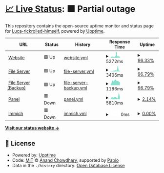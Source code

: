 # [📈 Live Status](https://status.lucariki.top): <!--live status--> **🟧 Partial outage**

This repository contains the open-source uptime monitor and status page for [Luca-rickrolled-himself](https://lucariki.top/), powered by [Upptime](https://github.com/upptime/upptime).

<!--start: status pages-->
<!-- This summary is generated by Upptime (https://github.com/upptime/upptime) -->
<!-- Do not edit this manually, your changes will be overwritten -->
<!-- prettier-ignore -->
| URL | Status | History | Response Time | Uptime |
| --- | ------ | ------- | ------------- | ------ |
| <img alt="" src="https://icons.duckduckgo.com/ip3/lucariki.top.ico" height="13"> [Website](https://lucariki.top) | 🟩 Up | [website.yml](https://github.com/LucaBarbaLata/uptime/commits/HEAD/history/website.yml) | <details><summary><img alt="Response time graph" src="./graphs/website/response-time-week.png" height="20"> 5272ms</summary><br><a href="https://status.lucariki.top/history/website"><img alt="Response time 7215" src="https://img.shields.io/endpoint?url=https%3A%2F%2Fraw.githubusercontent.com%2FLucaBarbaLata%2Fuptime%2FHEAD%2Fapi%2Fwebsite%2Fresponse-time.json"></a><br><a href="https://status.lucariki.top/history/website"><img alt="24-hour response time 3916" src="https://img.shields.io/endpoint?url=https%3A%2F%2Fraw.githubusercontent.com%2FLucaBarbaLata%2Fuptime%2FHEAD%2Fapi%2Fwebsite%2Fresponse-time-day.json"></a><br><a href="https://status.lucariki.top/history/website"><img alt="7-day response time 5272" src="https://img.shields.io/endpoint?url=https%3A%2F%2Fraw.githubusercontent.com%2FLucaBarbaLata%2Fuptime%2FHEAD%2Fapi%2Fwebsite%2Fresponse-time-week.json"></a><br><a href="https://status.lucariki.top/history/website"><img alt="30-day response time 7215" src="https://img.shields.io/endpoint?url=https%3A%2F%2Fraw.githubusercontent.com%2FLucaBarbaLata%2Fuptime%2FHEAD%2Fapi%2Fwebsite%2Fresponse-time-month.json"></a><br><a href="https://status.lucariki.top/history/website"><img alt="1-year response time 7215" src="https://img.shields.io/endpoint?url=https%3A%2F%2Fraw.githubusercontent.com%2FLucaBarbaLata%2Fuptime%2FHEAD%2Fapi%2Fwebsite%2Fresponse-time-year.json"></a></details> | <details><summary><a href="https://status.lucariki.top/history/website">96.33%</a></summary><a href="https://status.lucariki.top/history/website"><img alt="All-time uptime 72.79%" src="https://img.shields.io/endpoint?url=https%3A%2F%2Fraw.githubusercontent.com%2FLucaBarbaLata%2Fuptime%2FHEAD%2Fapi%2Fwebsite%2Fuptime.json"></a><br><a href="https://status.lucariki.top/history/website"><img alt="24-hour uptime 100.00%" src="https://img.shields.io/endpoint?url=https%3A%2F%2Fraw.githubusercontent.com%2FLucaBarbaLata%2Fuptime%2FHEAD%2Fapi%2Fwebsite%2Fuptime-day.json"></a><br><a href="https://status.lucariki.top/history/website"><img alt="7-day uptime 96.33%" src="https://img.shields.io/endpoint?url=https%3A%2F%2Fraw.githubusercontent.com%2FLucaBarbaLata%2Fuptime%2FHEAD%2Fapi%2Fwebsite%2Fuptime-week.json"></a><br><a href="https://status.lucariki.top/history/website"><img alt="30-day uptime 72.79%" src="https://img.shields.io/endpoint?url=https%3A%2F%2Fraw.githubusercontent.com%2FLucaBarbaLata%2Fuptime%2FHEAD%2Fapi%2Fwebsite%2Fuptime-month.json"></a><br><a href="https://status.lucariki.top/history/website"><img alt="1-year uptime 72.79%" src="https://img.shields.io/endpoint?url=https%3A%2F%2Fraw.githubusercontent.com%2FLucaBarbaLata%2Fuptime%2FHEAD%2Fapi%2Fwebsite%2Fuptime-year.json"></a></details>
| <img alt="" src="https://icons.duckduckgo.com/ip3/files.lucariki.top.ico" height="13"> [File Server](https://files.lucariki.top) | 🟩 Up | [file-server.yml](https://github.com/LucaBarbaLata/uptime/commits/HEAD/history/file-server.yml) | <details><summary><img alt="Response time graph" src="./graphs/file-server/response-time-week.png" height="20"> 3406ms</summary><br><a href="https://status.lucariki.top/history/file-server"><img alt="Response time 2596" src="https://img.shields.io/endpoint?url=https%3A%2F%2Fraw.githubusercontent.com%2FLucaBarbaLata%2Fuptime%2FHEAD%2Fapi%2Ffile-server%2Fresponse-time.json"></a><br><a href="https://status.lucariki.top/history/file-server"><img alt="24-hour response time 2372" src="https://img.shields.io/endpoint?url=https%3A%2F%2Fraw.githubusercontent.com%2FLucaBarbaLata%2Fuptime%2FHEAD%2Fapi%2Ffile-server%2Fresponse-time-day.json"></a><br><a href="https://status.lucariki.top/history/file-server"><img alt="7-day response time 3406" src="https://img.shields.io/endpoint?url=https%3A%2F%2Fraw.githubusercontent.com%2FLucaBarbaLata%2Fuptime%2FHEAD%2Fapi%2Ffile-server%2Fresponse-time-week.json"></a><br><a href="https://status.lucariki.top/history/file-server"><img alt="30-day response time 2596" src="https://img.shields.io/endpoint?url=https%3A%2F%2Fraw.githubusercontent.com%2FLucaBarbaLata%2Fuptime%2FHEAD%2Fapi%2Ffile-server%2Fresponse-time-month.json"></a><br><a href="https://status.lucariki.top/history/file-server"><img alt="1-year response time 2596" src="https://img.shields.io/endpoint?url=https%3A%2F%2Fraw.githubusercontent.com%2FLucaBarbaLata%2Fuptime%2FHEAD%2Fapi%2Ffile-server%2Fresponse-time-year.json"></a></details> | <details><summary><a href="https://status.lucariki.top/history/file-server">96.79%</a></summary><a href="https://status.lucariki.top/history/file-server"><img alt="All-time uptime 73.36%" src="https://img.shields.io/endpoint?url=https%3A%2F%2Fraw.githubusercontent.com%2FLucaBarbaLata%2Fuptime%2FHEAD%2Fapi%2Ffile-server%2Fuptime.json"></a><br><a href="https://status.lucariki.top/history/file-server"><img alt="24-hour uptime 100.00%" src="https://img.shields.io/endpoint?url=https%3A%2F%2Fraw.githubusercontent.com%2FLucaBarbaLata%2Fuptime%2FHEAD%2Fapi%2Ffile-server%2Fuptime-day.json"></a><br><a href="https://status.lucariki.top/history/file-server"><img alt="7-day uptime 96.79%" src="https://img.shields.io/endpoint?url=https%3A%2F%2Fraw.githubusercontent.com%2FLucaBarbaLata%2Fuptime%2FHEAD%2Fapi%2Ffile-server%2Fuptime-week.json"></a><br><a href="https://status.lucariki.top/history/file-server"><img alt="30-day uptime 73.36%" src="https://img.shields.io/endpoint?url=https%3A%2F%2Fraw.githubusercontent.com%2FLucaBarbaLata%2Fuptime%2FHEAD%2Fapi%2Ffile-server%2Fuptime-month.json"></a><br><a href="https://status.lucariki.top/history/file-server"><img alt="1-year uptime 73.36%" src="https://img.shields.io/endpoint?url=https%3A%2F%2Fraw.githubusercontent.com%2FLucaBarbaLata%2Fuptime%2FHEAD%2Fapi%2Ffile-server%2Fuptime-year.json"></a></details>
| <img alt="" src="https://icons.duckduckgo.com/ip3/lucariki.go.ro.ico" height="13"> [File Server (Backup)](https://lucariki.go.ro) | 🟩 Up | [file-server-backup.yml](https://github.com/LucaBarbaLata/uptime/commits/HEAD/history/file-server-backup.yml) | <details><summary><img alt="Response time graph" src="./graphs/file-server-backup/response-time-week.png" height="20"> 1186ms</summary><br><a href="https://status.lucariki.top/history/file-server-backup"><img alt="Response time 1129" src="https://img.shields.io/endpoint?url=https%3A%2F%2Fraw.githubusercontent.com%2FLucaBarbaLata%2Fuptime%2FHEAD%2Fapi%2Ffile-server-backup%2Fresponse-time.json"></a><br><a href="https://status.lucariki.top/history/file-server-backup"><img alt="24-hour response time 878" src="https://img.shields.io/endpoint?url=https%3A%2F%2Fraw.githubusercontent.com%2FLucaBarbaLata%2Fuptime%2FHEAD%2Fapi%2Ffile-server-backup%2Fresponse-time-day.json"></a><br><a href="https://status.lucariki.top/history/file-server-backup"><img alt="7-day response time 1186" src="https://img.shields.io/endpoint?url=https%3A%2F%2Fraw.githubusercontent.com%2FLucaBarbaLata%2Fuptime%2FHEAD%2Fapi%2Ffile-server-backup%2Fresponse-time-week.json"></a><br><a href="https://status.lucariki.top/history/file-server-backup"><img alt="30-day response time 1129" src="https://img.shields.io/endpoint?url=https%3A%2F%2Fraw.githubusercontent.com%2FLucaBarbaLata%2Fuptime%2FHEAD%2Fapi%2Ffile-server-backup%2Fresponse-time-month.json"></a><br><a href="https://status.lucariki.top/history/file-server-backup"><img alt="1-year response time 1129" src="https://img.shields.io/endpoint?url=https%3A%2F%2Fraw.githubusercontent.com%2FLucaBarbaLata%2Fuptime%2FHEAD%2Fapi%2Ffile-server-backup%2Fresponse-time-year.json"></a></details> | <details><summary><a href="https://status.lucariki.top/history/file-server-backup">96.79%</a></summary><a href="https://status.lucariki.top/history/file-server-backup"><img alt="All-time uptime 73.36%" src="https://img.shields.io/endpoint?url=https%3A%2F%2Fraw.githubusercontent.com%2FLucaBarbaLata%2Fuptime%2FHEAD%2Fapi%2Ffile-server-backup%2Fuptime.json"></a><br><a href="https://status.lucariki.top/history/file-server-backup"><img alt="24-hour uptime 100.00%" src="https://img.shields.io/endpoint?url=https%3A%2F%2Fraw.githubusercontent.com%2FLucaBarbaLata%2Fuptime%2FHEAD%2Fapi%2Ffile-server-backup%2Fuptime-day.json"></a><br><a href="https://status.lucariki.top/history/file-server-backup"><img alt="7-day uptime 96.79%" src="https://img.shields.io/endpoint?url=https%3A%2F%2Fraw.githubusercontent.com%2FLucaBarbaLata%2Fuptime%2FHEAD%2Fapi%2Ffile-server-backup%2Fuptime-week.json"></a><br><a href="https://status.lucariki.top/history/file-server-backup"><img alt="30-day uptime 73.36%" src="https://img.shields.io/endpoint?url=https%3A%2F%2Fraw.githubusercontent.com%2FLucaBarbaLata%2Fuptime%2FHEAD%2Fapi%2Ffile-server-backup%2Fuptime-month.json"></a><br><a href="https://status.lucariki.top/history/file-server-backup"><img alt="1-year uptime 73.36%" src="https://img.shields.io/endpoint?url=https%3A%2F%2Fraw.githubusercontent.com%2FLucaBarbaLata%2Fuptime%2FHEAD%2Fapi%2Ffile-server-backup%2Fuptime-year.json"></a></details>
| <img alt="" src="https://icons.duckduckgo.com/ip3/panel.lucariki.top.ico" height="13"> [Panel](https://panel.lucariki.top) | 🟥 Down | [panel.yml](https://github.com/LucaBarbaLata/uptime/commits/HEAD/history/panel.yml) | <details><summary><img alt="Response time graph" src="./graphs/panel/response-time-week.png" height="20"> 5810ms</summary><br><a href="https://status.lucariki.top/history/panel"><img alt="Response time 5354" src="https://img.shields.io/endpoint?url=https%3A%2F%2Fraw.githubusercontent.com%2FLucaBarbaLata%2Fuptime%2FHEAD%2Fapi%2Fpanel%2Fresponse-time.json"></a><br><a href="https://status.lucariki.top/history/panel"><img alt="24-hour response time 8017" src="https://img.shields.io/endpoint?url=https%3A%2F%2Fraw.githubusercontent.com%2FLucaBarbaLata%2Fuptime%2FHEAD%2Fapi%2Fpanel%2Fresponse-time-day.json"></a><br><a href="https://status.lucariki.top/history/panel"><img alt="7-day response time 5810" src="https://img.shields.io/endpoint?url=https%3A%2F%2Fraw.githubusercontent.com%2FLucaBarbaLata%2Fuptime%2FHEAD%2Fapi%2Fpanel%2Fresponse-time-week.json"></a><br><a href="https://status.lucariki.top/history/panel"><img alt="30-day response time 5354" src="https://img.shields.io/endpoint?url=https%3A%2F%2Fraw.githubusercontent.com%2FLucaBarbaLata%2Fuptime%2FHEAD%2Fapi%2Fpanel%2Fresponse-time-month.json"></a><br><a href="https://status.lucariki.top/history/panel"><img alt="1-year response time 5354" src="https://img.shields.io/endpoint?url=https%3A%2F%2Fraw.githubusercontent.com%2FLucaBarbaLata%2Fuptime%2FHEAD%2Fapi%2Fpanel%2Fresponse-time-year.json"></a></details> | <details><summary><a href="https://status.lucariki.top/history/panel">2.14%</a></summary><a href="https://status.lucariki.top/history/panel"><img alt="All-time uptime 0.72%" src="https://img.shields.io/endpoint?url=https%3A%2F%2Fraw.githubusercontent.com%2FLucaBarbaLata%2Fuptime%2FHEAD%2Fapi%2Fpanel%2Fuptime.json"></a><br><a href="https://status.lucariki.top/history/panel"><img alt="24-hour uptime 12.30%" src="https://img.shields.io/endpoint?url=https%3A%2F%2Fraw.githubusercontent.com%2FLucaBarbaLata%2Fuptime%2FHEAD%2Fapi%2Fpanel%2Fuptime-day.json"></a><br><a href="https://status.lucariki.top/history/panel"><img alt="7-day uptime 2.14%" src="https://img.shields.io/endpoint?url=https%3A%2F%2Fraw.githubusercontent.com%2FLucaBarbaLata%2Fuptime%2FHEAD%2Fapi%2Fpanel%2Fuptime-week.json"></a><br><a href="https://status.lucariki.top/history/panel"><img alt="30-day uptime 0.72%" src="https://img.shields.io/endpoint?url=https%3A%2F%2Fraw.githubusercontent.com%2FLucaBarbaLata%2Fuptime%2FHEAD%2Fapi%2Fpanel%2Fuptime-month.json"></a><br><a href="https://status.lucariki.top/history/panel"><img alt="1-year uptime 0.72%" src="https://img.shields.io/endpoint?url=https%3A%2F%2Fraw.githubusercontent.com%2FLucaBarbaLata%2Fuptime%2FHEAD%2Fapi%2Fpanel%2Fuptime-year.json"></a></details>
| <img alt="" src="https://icons.duckduckgo.com/ip3/immich.lucariki.top.ico" height="13"> [Immich](https://immich.lucariki.top) | 🟥 Down | [immich.yml](https://github.com/LucaBarbaLata/uptime/commits/HEAD/history/immich.yml) | <details><summary><img alt="Response time graph" src="./graphs/immich/response-time-week.png" height="20"> 0ms</summary><br><a href="https://status.lucariki.top/history/immich"><img alt="Response time 1592" src="https://img.shields.io/endpoint?url=https%3A%2F%2Fraw.githubusercontent.com%2FLucaBarbaLata%2Fuptime%2FHEAD%2Fapi%2Fimmich%2Fresponse-time.json"></a><br><a href="https://status.lucariki.top/history/immich"><img alt="24-hour response time 0" src="https://img.shields.io/endpoint?url=https%3A%2F%2Fraw.githubusercontent.com%2FLucaBarbaLata%2Fuptime%2FHEAD%2Fapi%2Fimmich%2Fresponse-time-day.json"></a><br><a href="https://status.lucariki.top/history/immich"><img alt="7-day response time 0" src="https://img.shields.io/endpoint?url=https%3A%2F%2Fraw.githubusercontent.com%2FLucaBarbaLata%2Fuptime%2FHEAD%2Fapi%2Fimmich%2Fresponse-time-week.json"></a><br><a href="https://status.lucariki.top/history/immich"><img alt="30-day response time 1592" src="https://img.shields.io/endpoint?url=https%3A%2F%2Fraw.githubusercontent.com%2FLucaBarbaLata%2Fuptime%2FHEAD%2Fapi%2Fimmich%2Fresponse-time-month.json"></a><br><a href="https://status.lucariki.top/history/immich"><img alt="1-year response time 1592" src="https://img.shields.io/endpoint?url=https%3A%2F%2Fraw.githubusercontent.com%2FLucaBarbaLata%2Fuptime%2FHEAD%2Fapi%2Fimmich%2Fresponse-time-year.json"></a></details> | <details><summary><a href="https://status.lucariki.top/history/immich">0.00%</a></summary><a href="https://status.lucariki.top/history/immich"><img alt="All-time uptime 0.47%" src="https://img.shields.io/endpoint?url=https%3A%2F%2Fraw.githubusercontent.com%2FLucaBarbaLata%2Fuptime%2FHEAD%2Fapi%2Fimmich%2Fuptime.json"></a><br><a href="https://status.lucariki.top/history/immich"><img alt="24-hour uptime 0.00%" src="https://img.shields.io/endpoint?url=https%3A%2F%2Fraw.githubusercontent.com%2FLucaBarbaLata%2Fuptime%2FHEAD%2Fapi%2Fimmich%2Fuptime-day.json"></a><br><a href="https://status.lucariki.top/history/immich"><img alt="7-day uptime 0.00%" src="https://img.shields.io/endpoint?url=https%3A%2F%2Fraw.githubusercontent.com%2FLucaBarbaLata%2Fuptime%2FHEAD%2Fapi%2Fimmich%2Fuptime-week.json"></a><br><a href="https://status.lucariki.top/history/immich"><img alt="30-day uptime 0.47%" src="https://img.shields.io/endpoint?url=https%3A%2F%2Fraw.githubusercontent.com%2FLucaBarbaLata%2Fuptime%2FHEAD%2Fapi%2Fimmich%2Fuptime-month.json"></a><br><a href="https://status.lucariki.top/history/immich"><img alt="1-year uptime 0.47%" src="https://img.shields.io/endpoint?url=https%3A%2F%2Fraw.githubusercontent.com%2FLucaBarbaLata%2Fuptime%2FHEAD%2Fapi%2Fimmich%2Fuptime-year.json"></a></details>

<!--end: status pages-->

[**Visit our status website →**](https://status.lucariki.top)

## 📄 License

- Powered by: [Upptime](https://github.com/upptime/upptime)
- Code: [MIT](./LICENSE) © [Anand Chowdhary](https://anandchowdhary.com), supported by [Pabio](https://pabio.com)
- Data in the `./history` directory: [Open Database License](https://opendatacommons.org/licenses/odbl/1-0/)
